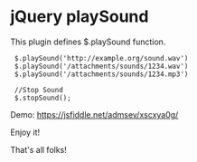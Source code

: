 # jQuery playSound

This plugin defines $.playSound function.
```
 $.playSound('http://example.org/sound.wav')
 $.playSound('/attachments/sounds/1234.wav')
 $.playSound('/attachments/sounds/1234.mp3')
 
 //Stop Sound
 $.stopSound();
```
Demo: https://jsfiddle.net/admsev/xscxya0g/

Enjoy it!

That's all folks!
